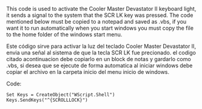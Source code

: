 This code is used to activate the Cooler Master Devastator II keyboard light, it sends a signal to the system that the SCR LK key was pressed.
The code mentioned below must be copied to a notepad and saved as .vbs, if you want it to run automatically when you start windows you must copy the file to the home folder of the windows start menu.

Este código sirve para activar la luz del teclado Cooler Master Devastator II, envia una señal al sistema de que la tecla SCR LK fue precionado.
el codigo citado acontinuacion debe copiarlo en un block de notas y gardarlo como .vbs, si desea que se ejecute de forma automatica al iniciar windows debe copiar el archivo en la carpeta inicio del menu inicio de windows.


Code:

`Set Keys = CreateObject("WScript.Shell")
Keys.SendKeys("^{SCROLLLOCK}")`
